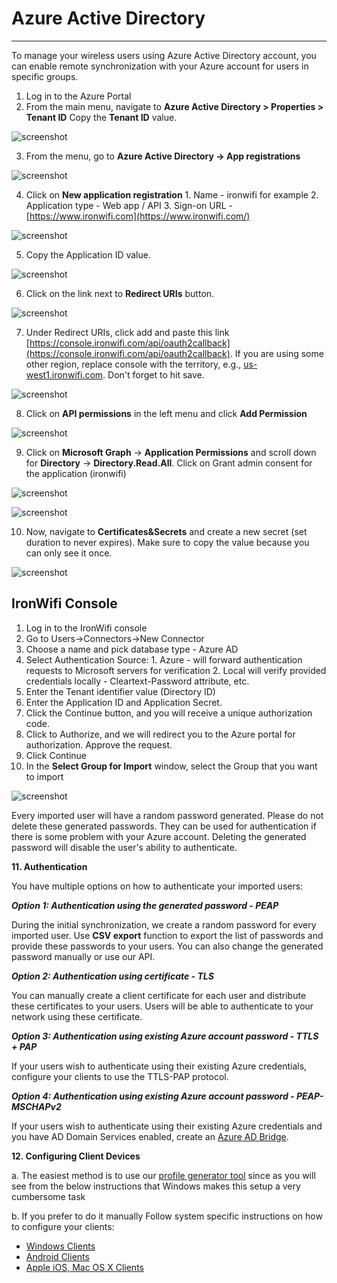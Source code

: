 # **Azure Active Directory**

---

To manage your wireless users using Azure Active Directory account, you can enable remote synchronization with your Azure account for users in specific groups.

1. Log in to the Azure Portal
2.  From the main menu, navigate to **Azure Active Directory > Properties > Tenant ID** Copy the **Tenant ID** value.

![screenshot](https://raw.githubusercontent.com/IronWifi/docs/master/user_Guide/Connectors/azure/azure1.png)

3. From the menu, go to **Azure Active Directory -> App registrations**

![screenshot](https://raw.githubusercontent.com/IronWifi/docs/master/user_Guide/Connectors/azure/azure2.png)

4. Click on **New application registration** 1. Name - ironwifi for example 2. Application type - Web app / API 3. Sign-on URL - [https://www.ironwifi.com](https://www.ironwifi.com/)

![screenshot](https://raw.githubusercontent.com/IronWifi/docs/master/user_Guide/Connectors/azure/azure3.png)

5. Copy the Application ID value.

![screenshot](https://raw.githubusercontent.com/IronWifi/docs/master/user_Guide/Connectors/azure/azure4.png)

6. Click on the link next to **Redirect URIs** button.

![screenshot](https://raw.githubusercontent.com/IronWifi/docs/master/user_Guide/Connectors/azure/azure5.png)

7. Under Redirect URIs, click add and paste this link [https://console.ironwifi.com/api/oauth2callback](https://console.ironwifi.com/api/oauth2callback). If you are using some other region, replace console with the territory, e.g., [us-west1.ironwifi.com](http://us-west1.ironwifi.com/). Don't forget to hit save.

![screenshot](https://raw.githubusercontent.com/IronWifi/docs/master/user_Guide/Connectors/azure/azure6.png)

8. Click on **API permissions** in the left menu and click **Add Permission** 

![screenshot](https://raw.githubusercontent.com/IronWifi/docs/master/user_Guide/Connectors/azure/azure7.png)

9. Click on **Microsoft Graph** -> **Application Permissions** and scroll down for **Directory** → **Directory.Read.All**. Click on Grant admin consent for the application (ironwifi)

![screenshot](https://raw.githubusercontent.com/IronWifi/docs/master/user_Guide/Connectors/azure/azure8.png)

![screenshot](https://raw.githubusercontent.com/IronWifi/docs/master/user_Guide/Connectors/azure/azure9.png)

10. Now, navigate to **Certificates&Secrets** and create a new secret (set duration to never expires). Make sure to copy the value because you can only see it once.

![screenshot](https://raw.githubusercontent.com/IronWifi/docs/master/user_Guide/Connectors/azure/azure10.png)

## IronWifi Console

1. Log in to the IronWifi console
2. Go to Users→Connectors→New Connector
3. Choose a name and pick database type - Azure AD
4. Select Authentication Source: 1. Azure - will forward authentication requests to Microsoft servers for verification 2. Local will verify provided credentials locally - Cleartext-Password attribute, etc.
5. Enter the Tenant identifier value (Directory ID)
6. Enter the Application ID and Application Secret.
7. Click the Continue button, and you will receive a unique authorization code.
8. Click to Authorize, and we will redirect you to the Azure portal for authorization. Approve the request.
9. Click Continue
10. In the **Select Group for Import** window, select the Group that you want to import

![screenshot](https://raw.githubusercontent.com/IronWifi/docs/master/user_Guide/Connectors/azure/azure11.png)

Every imported user will have a random password generated. Please do not delete these generated passwords. They can be used for authentication if there is some problem with your Azure account. Deleting the generated password will disable the user's ability to authenticate.

 

**11. Authentication**

You have multiple options on how to authenticate your imported users:

**_Option 1: Authentication using the generated password - PEAP_**

During the initial synchronization, we create a random password for every imported user. Use **CSV export** function to export the list of passwords and provide these passwords to your users. You can also change the generated password manually or use our API.

**_Option 2: Authentication using certificate - TLS_**

You can manually create a client certificate for each user and distribute these certificates to your users. Users will be able to authenticate to your network using these certificate.

**_Option 3: Authentication using existing Azure account password - TTLS + PAP_**

If your users wish to authenticate using their existing Azure credentials, configure your clients to use the TTLS-PAP protocol.

**_Option 4: Authentication using existing Azure account password - PEAP-MSCHAPv2_**

If your users wish to authenticate using their existing Azure credentials and you have AD Domain Services enabled, create an [Azure AD Bridge](https://www.ironwifi.com/azure-ad-authentication-peap-mschapv2/).

 

**12. Configuring Client Devices**

a. The easiest method is to use our [profile generator tool](https://www.ironwifi.com/wifi-profile-generator/) since as you will see from the below instructions that Windows makes this setup a very cumbersome task

b. If you prefer to do it manually Follow system specific instructions on how to configure your clients:

- [Windows Clients](https://www.ironwifi.com/windows-clients/)
- [Android Clients](https://www.ironwifi.com/android-clients/)
- [Apple iOS, Mac OS X Clients](https://www.ironwifi.com/ios-mac-os-clients/)

